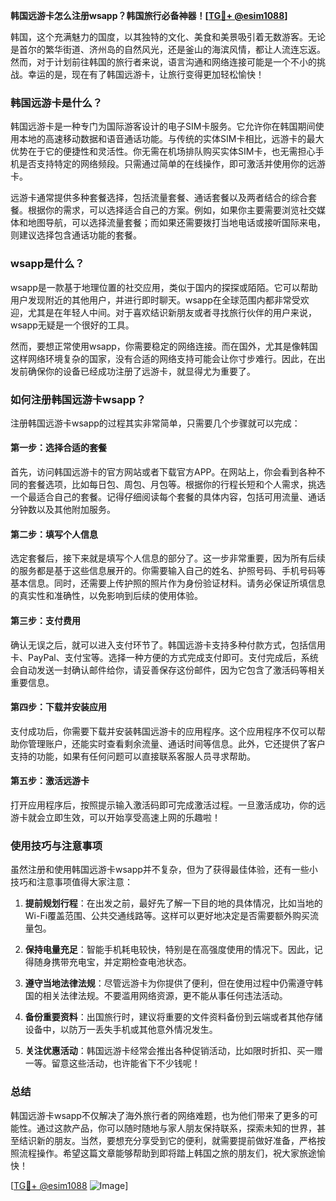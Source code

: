 **韩国远游卡怎么注册wsapp？韩国旅行必备神器！[[TG💪+ @esim1088](https://t.me/s/esim1088)]**

韩国，这个充满魅力的国度，以其独特的文化、美食和美景吸引着无数游客。无论是首尔的繁华街道、济州岛的自然风光，还是釜山的海滨风情，都让人流连忘返。然而，对于计划前往韩国的旅行者来说，语言沟通和网络连接可能是一个不小的挑战。幸运的是，现在有了韩国远游卡，让旅行变得更加轻松愉快！

### 韩国远游卡是什么？

韩国远游卡是一种专门为国际游客设计的电子SIM卡服务。它允许你在韩国期间使用本地的高速移动数据和语音通话功能。与传统的实体SIM卡相比，远游卡的最大优势在于它的便捷性和灵活性。你无需在机场排队购买实体SIM卡，也无需担心手机是否支持特定的网络频段。只需通过简单的在线操作，即可激活并使用你的远游卡。

远游卡通常提供多种套餐选择，包括流量套餐、通话套餐以及两者结合的综合套餐。根据你的需求，可以选择适合自己的方案。例如，如果你主要需要浏览社交媒体和地图导航，可以选择流量套餐；而如果还需要拨打当地电话或接听国际来电，则建议选择包含通话功能的套餐。

### wsapp是什么？

wsapp是一款基于地理位置的社交应用，类似于国内的探探或陌陌。它可以帮助用户发现附近的其他用户，并进行即时聊天。wsapp在全球范围内都非常受欢迎，尤其是在年轻人中间。对于喜欢结识新朋友或者寻找旅行伙伴的用户来说，wsapp无疑是一个很好的工具。

然而，要想正常使用wsapp，你需要稳定的网络连接。而在国外，尤其是像韩国这样网络环境复杂的国家，没有合适的网络支持可能会让你寸步难行。因此，在出发前确保你的设备已经成功注册了远游卡，就显得尤为重要了。

### 如何注册韩国远游卡wsapp？

注册韩国远游卡wsapp的过程其实非常简单，只需要几个步骤就可以完成：

#### 第一步：选择合适的套餐
首先，访问韩国远游卡的官方网站或者下载官方APP。在网站上，你会看到各种不同的套餐选项，比如每日包、周包、月包等。根据你的行程长短和个人需求，挑选一个最适合自己的套餐。记得仔细阅读每个套餐的具体内容，包括可用流量、通话分钟数以及其他附加服务。

#### 第二步：填写个人信息
选定套餐后，接下来就是填写个人信息的部分了。这一步非常重要，因为所有后续的服务都是基于这些信息展开的。你需要输入自己的姓名、护照号码、手机号码等基本信息。同时，还需要上传护照的照片作为身份验证材料。请务必保证所填信息的真实性和准确性，以免影响到后续的使用体验。

#### 第三步：支付费用
确认无误之后，就可以进入支付环节了。韩国远游卡支持多种付款方式，包括信用卡、PayPal、支付宝等。选择一种方便的方式完成支付即可。支付完成后，系统会自动发送一封确认邮件给你，请妥善保存这份邮件，因为它包含了激活码等相关重要信息。

#### 第四步：下载并安装应用
支付成功后，你需要下载并安装韩国远游卡的应用程序。这个应用程序不仅可以帮助你管理账户，还能实时查看剩余流量、通话时间等信息。此外，它还提供了客户支持的功能，如果有任何问题可以直接联系客服人员寻求帮助。

#### 第五步：激活远游卡
打开应用程序后，按照提示输入激活码即可完成激活过程。一旦激活成功，你的远游卡就会立即生效，可以开始享受高速上网的乐趣啦！

### 使用技巧与注意事项

虽然注册和使用韩国远游卡wsapp并不复杂，但为了获得最佳体验，还有一些小技巧和注意事项值得大家注意：

1. **提前规划行程**：在出发之前，最好先了解一下目的地的具体情况，比如当地的Wi-Fi覆盖范围、公共交通线路等。这样可以更好地决定是否需要额外购买流量包。
   
2. **保持电量充足**：智能手机耗电较快，特别是在高强度使用的情况下。因此，记得随身携带充电宝，并定期检查电池状态。

3. **遵守当地法律法规**：尽管远游卡为你提供了便利，但在使用过程中仍需遵守韩国的相关法律法规。不要滥用网络资源，更不能从事任何违法活动。

4. **备份重要资料**：出国旅行时，建议将重要的文件资料备份到云端或者其他存储设备中，以防万一丢失手机或其他意外情况发生。

5. **关注优惠活动**：韩国远游卡经常会推出各种促销活动，比如限时折扣、买一赠一等。留意这些活动，也许能省下不少钱呢！

### 总结

韩国远游卡wsapp不仅解决了海外旅行者的网络难题，也为他们带来了更多的可能性。通过这款产品，你可以随时随地与家人朋友保持联系，探索未知的世界，甚至结识新的朋友。当然，要想充分享受到它的便利，就需要提前做好准备，严格按照流程操作。希望这篇文章能够帮助到即将踏上韩国之旅的朋友们，祝大家旅途愉快！

[[TG💪+ @esim1088](https://t.me/s/esim1088) ![Image](https://i.postimg.cc/4NQfJmqS/Snipaste-2025-05-13-00-14-12.png)]
